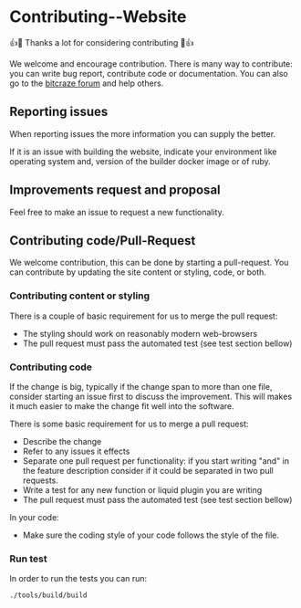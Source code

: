 Contributing--Website
============

👍🎉 Thanks a lot for considering contributing 🎉👍

We welcome and encourage contribution. There is many way to contribute: you can
write bug report, contribute code or documentation.
You can also go to the [bitcraze forum](https://forum.bitcraze.io) and help others.

## Reporting issues

When reporting issues the more information you can supply the better.

If it is an issue with building the website, indicate your environment like operating system and,
version of the builder docker image or of ruby.

## Improvements request and proposal

Feel free to make an issue to request a new functionality.

## Contributing code/Pull-Request

We welcome contribution, this can be done by starting a pull-request.
You can contribute by updating the site content or styling, code, or both.

### Contributing content or styling

There is a couple of basic requirement for us to merge the pull request:
 - The styling should work on reasonably modern web-browsers
 - The pull request must pass the automated test (see test section bellow)

### Contributing code

If the change is big, typically if the change span to more than one file, consider starting an issue first to discuss the improvement.
This will makes it much easier to make the change fit well into the software.

There is some basic requirement for us to merge a pull request:
 - Describe the change
 - Refer to any issues it effects
 - Separate one pull request per functionality: if you start writing "and" in the feature description consider if it could be separated in two pull requests.
 - Write a test for any new function or liquid plugin you are writing
 - The pull request must pass the automated test (see test section bellow)

In your code:
 - Make sure the coding style of your code follows the style of the file.

### Run test

In order to run the tests you can run:
```
./tools/build/build
```
